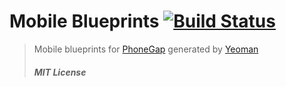 # Mobile Blueprints [![Build Status](https://secure.travis-ci.org/danielfeelfine/generator-mbp.png?branch=master)](https://travis-ci.org/danielfeelfine/generator-mbp)
> Mobile blueprints for [PhoneGap](http://phonegap.com/) generated by [Yeoman](http://yeoman.io/)
>
> ##### MIT License
